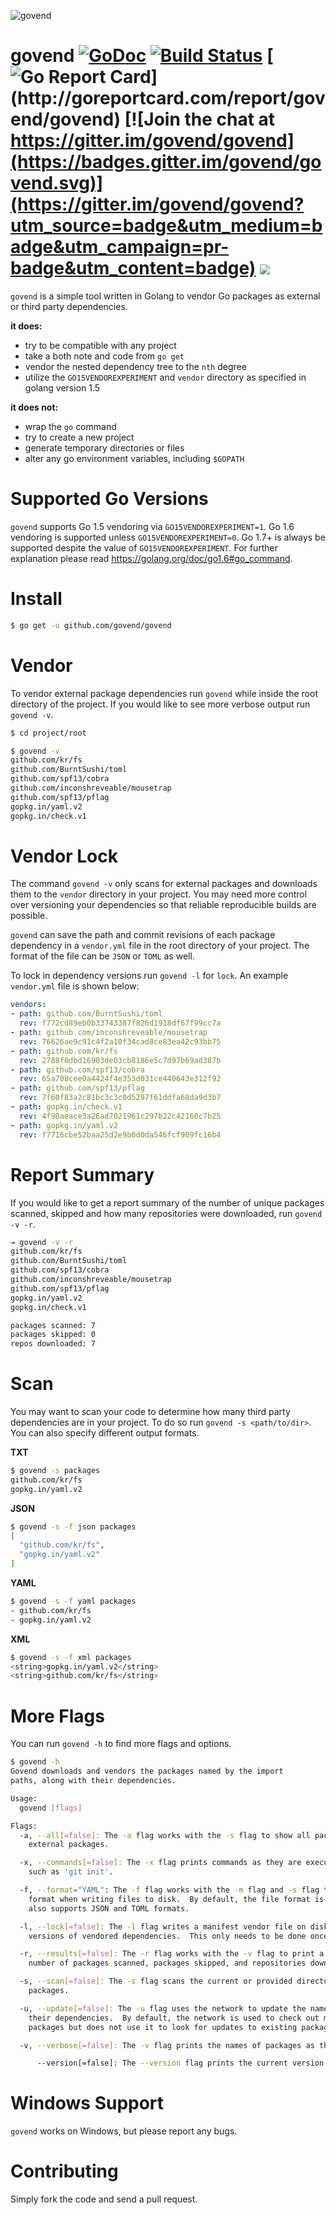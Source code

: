 ![govend](art/govend.png)

# govend [![GoDoc](http://godoc.org/github.com/govend/govend?status.png)](http://godoc.org/github.com/govend/govend) [![Build Status](https://travis-ci.org/govend/govend.svg?branch=master)](https://travis-ci.org/govend/govend) [![Go Report Card](http://goreportcard.com/badge/govend/govend?)](http://goreportcard.com/report/govend/govend) [![Join the chat at https://gitter.im/govend/govend](https://badges.gitter.im/govend/govend.svg)](https://gitter.im/govend/govend?utm_source=badge&utm_medium=badge&utm_campaign=pr-badge&utm_content=badge) ![](https://img.shields.io/badge/windows-ready-green.svg)

`govend` is a simple tool written in Golang to vendor Go packages as external or third party dependencies.

**it does:**
* try to be compatible with any project
* take a both note and code from `go get`
* vendor the nested dependency tree to the `nth` degree
* utilize the `GO15VENDOREXPERIMENT` and `vendor` directory as specified in golang version 1.5

**it does not:**
* wrap the `go` command
* try to create a new project
* generate temporary directories or files
* alter any go environment variables, including `$GOPATH`

# Supported Go Versions

`govend` supports Go 1.5 vendoring via `GO15VENDOREXPERIMENT=1`.
Go 1.6 vendoring is supported unless `GO15VENDOREXPERIMENT=0`.
Go 1.7+ is always be supported despite the value of `GO15VENDOREXPERIMENT`.
For further explanation please read https://golang.org/doc/go1.6#go_command.

# Install

```bash
$ go get -u github.com/govend/govend
```

# Vendor

To vendor external package dependencies run `govend` while inside the root directory of the project.  If you would like to see more verbose output run `govend -v`.

```bash
$ cd project/root

$ govend -v
github.com/kr/fs
github.com/BurntSushi/toml
github.com/spf13/cobra
github.com/inconshreveable/mousetrap
github.com/spf13/pflag
gopkg.in/yaml.v2
gopkg.in/check.v1
```

# Vendor Lock

The command `govend -v` only scans for external packages and downloads them to the `vendor` directory in your project. You may need more control over versioning your dependencies so that reliable reproducible builds are possible.

`govend` can save the path and commit revisions of each package dependency in a `vendor.yml` file in the root directory of your project. The format of the file can be `JSON` or `TOML` as well.

To lock in dependency versions run `govend -l` for `lock`.  An example `vendor.yml` file is shown below:

```yaml
vendors:
- path: github.com/BurntSushi/toml
  rev: f772cd89eb0b33743387f826d1918df67f99cc7a
- path: github.com/inconshreveable/mousetrap
  rev: 76626ae9c91c4f2a10f34cad8ce83ea42c93bb75
- path: github.com/kr/fs
  rev: 2788f0dbd16903de03cb8186e5c7d97b69ad387b
- path: github.com/spf13/cobra
  rev: 65a708cee0a4424f4e353d031ce440643e312f92
- path: github.com/spf13/pflag
  rev: 7f60f83a2c81bc3c3c0d5297f61ddfa68da9d3b7
- path: gopkg.in/check.v1
  rev: 4f90aeace3a26ad7021961c297b22c42160c7b25
- path: gopkg.in/yaml.v2
  rev: f7716cbe52baa25d2e9b0d0da546fcf909fc16b4
```

# Report Summary
If you would like to get a report summary of the number of unique packages scanned, skipped and how many repositories were downloaded, run `govend -v -r`.

```bash
→ govend -v -r
github.com/kr/fs
github.com/BurntSushi/toml
github.com/spf13/cobra
github.com/inconshreveable/mousetrap
github.com/spf13/pflag
gopkg.in/yaml.v2
gopkg.in/check.v1

packages scanned: 7
packages skipped: 0
repos downloaded: 7
```

# Scan
You may want to scan your code to determine how many third party dependencies are
in your project. To do so run `govend -s <path/to/dir>`. You can also specify different output formats.

**TXT**
```bash
$ govend -s packages
github.com/kr/fs
gopkg.in/yaml.v2
```

**JSON**
```bash
$ govend -s -f json packages
[
  "github.com/kr/fs",
  "gopkg.in/yaml.v2"
]
```

**YAML**
```bash
$ govend -s -f yaml packages
- github.com/kr/fs
- gopkg.in/yaml.v2
```
**XML**
```bash
$ govend -s -f xml packages
<string>gopkg.in/yaml.v2</string>
<string>github.com/kr/fs</string>
```

# More Flags

You can run `govend -h` to find more flags and options.

```bash
$ govend -h  
Govend downloads and vendors the packages named by the import
paths, along with their dependencies.

Usage:
  govend [flags]

Flags:
  -a, --all[=false]: The -a flag works with the -s flag to show all packages, not just
	external packages.

  -x, --commands[=false]: The -x flag prints commands as they are executed for vendoring
	such as 'git init'.

  -f, --format="YAML": The -f flag works with the -m flag and -s flag to define the
	format when writing files to disk.  By default, the file format is YAML but
	also supports JSON and TOML formats.

  -l, --lock[=false]: The -l flag writes a manifest vendor file on disk to lock in the
	versions of vendored dependencies.  This only needs to be done once.

  -r, --results[=false]: The -r flag works with the -v flag to print a summary of the
	number of packages scanned, packages skipped, and repositories downloaded.

  -s, --scan[=false]: The -s flag scans the current or provided directory for external
	packages.

  -u, --update[=false]: The -u flag uses the network to update the named packages and
	their dependencies.  By default, the network is used to check out missing
	packages but does not use it to look for updates to existing packages.

  -v, --verbose[=false]: The -v flag prints the names of packages as they are vendored.

      --version[=false]: The --version flag prints the current version.
```

# Windows Support
`govend` works on Windows, but please report any bugs.

# Contributing
Simply fork the code and send a pull request.
